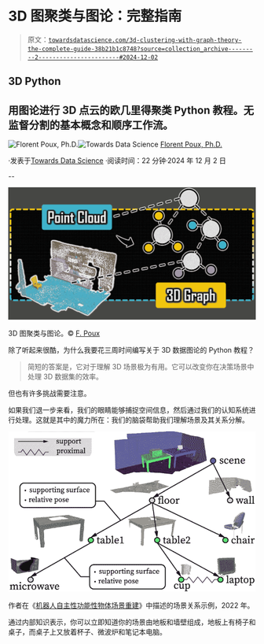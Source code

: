 # 3D 图聚类与图论：完整指南

> 原文：[`towardsdatascience.com/3d-clustering-with-graph-theory-the-complete-guide-38b21b1c8748?source=collection_archive---------2-----------------------#2024-12-02`](https://towardsdatascience.com/3d-clustering-with-graph-theory-the-complete-guide-38b21b1c8748?source=collection_archive---------2-----------------------#2024-12-02)

## 3D Python

## 用图论进行 3D 点云的欧几里得聚类 Python 教程。无监督分割的基本概念和顺序工作流。

[](https://medium.com/@florentpoux?source=post_page---byline--38b21b1c8748--------------------------------)![Florent Poux, Ph.D.](https://medium.com/@florentpoux?source=post_page---byline--38b21b1c8748--------------------------------)[](https://towardsdatascience.com/?source=post_page---byline--38b21b1c8748--------------------------------)![Towards Data Science](https://towardsdatascience.com/?source=post_page---byline--38b21b1c8748--------------------------------) [Florent Poux, Ph.D.](https://medium.com/@florentpoux?source=post_page---byline--38b21b1c8748--------------------------------)

·发表于[Towards Data Science](https://towardsdatascience.com/?source=post_page---byline--38b21b1c8748--------------------------------) ·阅读时间：22 分钟·2024 年 12 月 2 日

--

![](img/61ee498e87b3ec271cca6437a7ed922f.png)

3D 图聚类与图论。© [F. Poux](https://learngeodata.eu/)

除了听起来很酷，为什么我要花三周时间编写关于 3D 数据图论的 Python 教程？

> 简短的答案是，它对于理解 3D 场景极为有用。它可以改变你在决策场景中处理 3D 数据集的效率。

但也有许多挑战需要注意。

如果我们退一步来看，我们的眼睛能够捕捉空间信息，然后通过我们的认知系统进行处理。这就是其中的魔力所在：我们的脑袋帮助我们理解场景及其关系分解。

![](img/1b2d685c90ef979b1125dde9a0cb2da8.png)

作者在《[机器人自主性功能性物体场景重建](https://link.springer.com/article/10.1007/s11263-022-01670-0)》中描述的场景关系示例，2022 年。

通过内部知识表示，你可以立即知道你的场景由地板和墙壁组成，地板上有椅子和桌子，而桌子上又放着杯子、微波炉和笔记本电脑。
